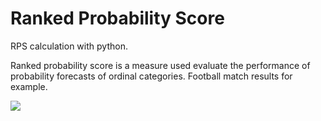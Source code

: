 # Ranked Probability Score
 RPS calculation with python.
 
 Ranked probability score is a measure used evaluate the performance of probability forecasts of ordinal categories. 
 Football match results for example.


<img src="https://render.githubusercontent.com/render/math?math=\mathrm{RPS}=\dfrac{1}{r-1}\sum\limits_{i=1}^{r}\left(\sum\limits_{j=1}^{i}p_j-\sum\limits_{j=1}^{i}e_j\right)^2">
